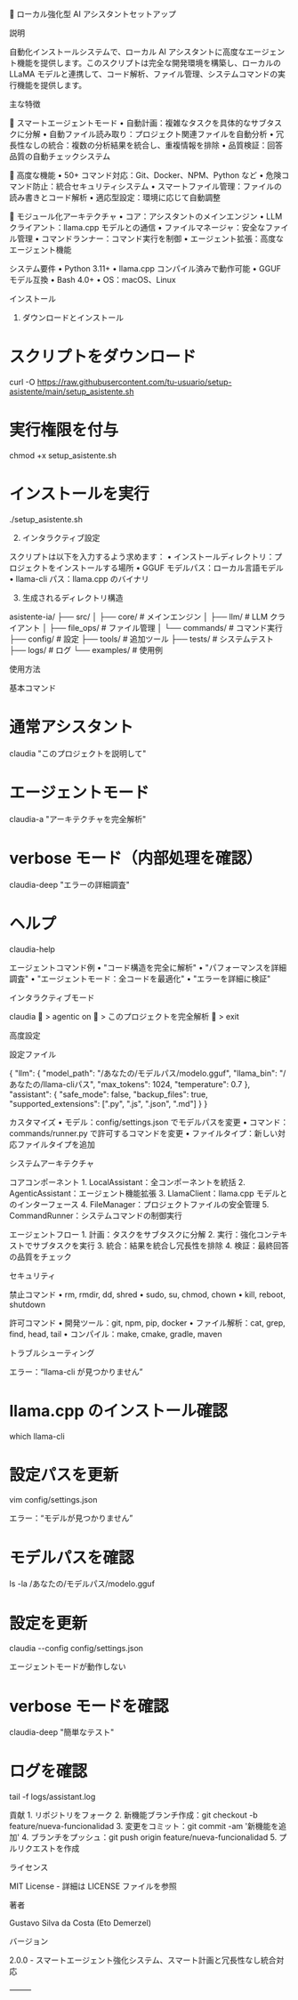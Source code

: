🤖 ローカル強化型 AI アシスタントセットアップ

説明

自動化インストールシステムで、ローカル AI アシスタントに高度なエージェント機能を提供します。このスクリプトは完全な開発環境を構築し、ローカルの LLaMA モデルと連携して、コード解析、ファイル管理、システムコマンドの実行機能を提供します。

主な特徴

🧠 スマートエージェントモード
	•	自動計画：複雑なタスクを具体的なサブタスクに分解
	•	自動ファイル読み取り：プロジェクト関連ファイルを自動分析
	•	冗長性なしの統合：複数の分析結果を統合し、重複情報を排除
	•	品質検証：回答品質の自動チェックシステム

🔧 高度な機能
	•	50+ コマンド対応：Git、Docker、NPM、Python など
	•	危険コマンド防止：統合セキュリティシステム
	•	スマートファイル管理：ファイルの読み書きとコード解析
	•	適応型設定：環境に応じて自動調整

🎯 モジュール化アーキテクチャ
	•	コア：アシスタントのメインエンジン
	•	LLM クライアント：llama.cpp モデルとの通信
	•	ファイルマネージャ：安全なファイル管理
	•	コマンドランナー：コマンド実行を制御
	•	エージェント拡張：高度なエージェント機能

システム要件
	•	Python 3.11+
	•	llama.cpp コンパイル済みで動作可能
	•	GGUF モデル互換
	•	Bash 4.0+
	•	OS：macOS、Linux

インストール

1. ダウンロードとインストール

# スクリプトをダウンロード
curl -O https://raw.githubusercontent.com/tu-usuario/setup-asistente/main/setup_asistente.sh

# 実行権限を付与
chmod +x setup_asistente.sh

# インストールを実行
./setup_asistente.sh

2. インタラクティブ設定

スクリプトは以下を入力するよう求めます：
	•	インストールディレクトリ：プロジェクトをインストールする場所
	•	GGUF モデルパス：ローカル言語モデル
	•	llama-cli パス：llama.cpp のバイナリ

3. 生成されるディレクトリ構造

asistente-ia/
├── src/
│   ├── core/              # メインエンジン
│   ├── llm/               # LLM クライアント
│   ├── file_ops/          # ファイル管理
│   └── commands/          # コマンド実行
├── config/                # 設定
├── tools/                 # 追加ツール
├── tests/                 # システムテスト
├── logs/                  # ログ
└── examples/              # 使用例

使用方法

基本コマンド

# 通常アシスタント
claudia "このプロジェクトを説明して"

# エージェントモード
claudia-a "アーキテクチャを完全解析"

# verbose モード（内部処理を確認）
claudia-deep "エラーの詳細調査"

# ヘルプ
claudia-help

エージェントコマンド例
	•	"コード構造を完全に解析"
	•	"パフォーマンスを詳細調査"
	•	"エージェントモード：全コードを最適化"
	•	"エラーを詳細に検証"

インタラクティブモード

claudia
💬 > agentic on
💬 > このプロジェクトを完全解析
💬 > exit

高度設定

設定ファイル

{
  "llm": {
    "model_path": "/あなたの/モデルパス/modelo.gguf",
    "llama_bin": "/あなたの/llama-cliパス",
    "max_tokens": 1024,
    "temperature": 0.7
  },
  "assistant": {
    "safe_mode": false,
    "backup_files": true,
    "supported_extensions": [".py", ".js", ".json", ".md"]
  }
}

カスタマイズ
	•	モデル：config/settings.json でモデルパスを変更
	•	コマンド：commands/runner.py で許可するコマンドを変更
	•	ファイルタイプ：新しい対応ファイルタイプを追加

システムアーキテクチャ

コアコンポーネント
	1.	LocalAssistant：全コンポーネントを統括
	2.	AgenticAssistant：エージェント機能拡張
	3.	LlamaClient：llama.cpp モデルとのインターフェース
	4.	FileManager：プロジェクトファイルの安全管理
	5.	CommandRunner：システムコマンドの制御実行

エージェントフロー
	1.	計画：タスクをサブタスクに分解
	2.	実行：強化コンテキストでサブタスクを実行
	3.	統合：結果を統合し冗長性を排除
	4.	検証：最終回答の品質をチェック

セキュリティ

禁止コマンド
	•	rm, rmdir, dd, shred
	•	sudo, su, chmod, chown
	•	kill, reboot, shutdown

許可コマンド
	•	開発ツール：git, npm, pip, docker
	•	ファイル解析：cat, grep, find, head, tail
	•	コンパイル：make, cmake, gradle, maven

トラブルシューティング

エラー：“llama-cli が見つかりません”

# llama.cpp のインストール確認
which llama-cli

# 設定パスを更新
vim config/settings.json

エラー：“モデルが見つかりません”

# モデルパスを確認
ls -la /あなたの/モデルパス/modelo.gguf

# 設定を更新
claudia --config config/settings.json

エージェントモードが動作しない

# verbose モードを確認
claudia-deep "簡単なテスト"

# ログを確認
tail -f logs/assistant.log

貢献
	1.	リポジトリをフォーク
	2.	新機能ブランチ作成：git checkout -b feature/nueva-funcionalidad
	3.	変更をコミット：git commit -am '新機能を追加'
	4.	ブランチをプッシュ：git push origin feature/nueva-funcionalidad
	5.	プルリクエストを作成

ライセンス

MIT License - 詳細は LICENSE ファイルを参照

著者

Gustavo Silva da Costa (Eto Demerzel)

バージョン

2.0.0 - スマートエージェント強化システム、スマート計画と冗長性なし統合対応

⸻

